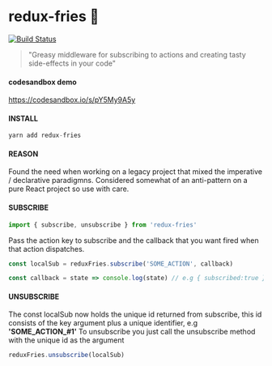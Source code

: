 # redux-fries 🍟

[![Build Status](https://travis-ci.org/nicolasdelfino/redux-fries.svg?branch=master)](https://travis-ci.org/nicolasdelfino/redux-fries)

> "Greasy middleware for subscribing to actions and creating tasty side-effects in your code"

#### codesandbox demo
https://codesandbox.io/s/pY5My9A5y
#### INSTALL
```javascript
yarn add redux-fries
```
#### REASON
Found the need when working on a legacy project that mixed the imperative / declarative paradigmns. Considered somewhat of an anti-pattern on a pure React project so use with care.
#### SUBSCRIBE
```javascript
import { subscribe, unsubscribe } from 'redux-fries'
```
Pass the action key to subscribe and the callback that you want fired when that action dispatches.
```javascript
const localSub = reduxFries.subscribe('SOME_ACTION', callback)
```
```javascript
const callback = state => console.log(state) // e.g { subscribed:true }
```
#### UNSUBSCRIBE
The const localSub now holds the unique id returned from subscribe, this id consists of the key argument plus a unique identifier, e.g **'SOME_ACTION_#1'**
To unsubscribe you just call the unsubscribe method with the unique id as the argument
```javascript
reduxFries.unsubscribe(localSub)
```
